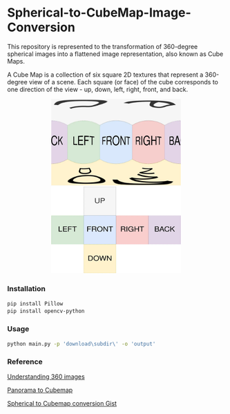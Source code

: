 # Spherical-to-CubeMap-Image-Conversion

This repository is represented to the transformation of 360-degree spherical images into a flattened image representation, also known as Cube Maps. 

A Cube Map is a collection of six square 2D textures that represent a 360-degree view of a scene. Each square (or face) of the cube corresponds to one direction of the view - up, down, left, right, front, and back.

<div align="center">
    <img src="img/spherical.jpg" height="200" width="300" />
    <img src="img/cube_map.jpg" height="200" width="300" /> 
</div>

### Installation

```bash
pip install Pillow
pip install opencv-python
```

### Usage

```bash
python main.py -p 'download\subdir\' -o 'output' 
```

### Reference

[Understanding 360 images](https://medium.com/check-visit-computer-vision/understanding-360-images-8e0fcf0ee861)

[Panorama to Cubemap](https://jaxry.github.io/panorama-to-cubemap/)

[Spherical to Cubemap conversion Gist](https://gist.github.com/muminoff/1bc5430684b646c06d245f7f1fdaed57)
